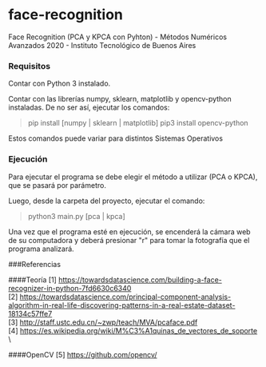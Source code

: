 # face-recognition
Face Recognition (PCA y KPCA con Pyhton) - Métodos Numéricos Avanzados 2020 - Instituto Tecnológico de Buenos Aires

### Requisitos
Contar con Python 3 instalado.

Contar con las librerías numpy, sklearn, matplotlib y opencv-python instaladas. De no ser así, ejecutar los comandos:

> pip install [numpy | sklearn | matplotlib]
> pip3 install opencv-python

Estos comandos puede variar para distintos Sistemas Operativos

### Ejecución

Para ejecutar el programa se debe elegir el método a utilizar (PCA o KPCA), que se pasará por parámetro. 

Luego, desde la carpeta del proyecto, ejecutar el comando:

> python3 main.py [pca | kpca]

Una vez que el programa esté en ejecución, se encenderá la cámara web de su computadora y deberá presionar "r" para tomar la fotografía que el programa analizará.

###Referencias

####Teoría
[1] https://towardsdatascience.com/building-a-face-recognizer-in-python-7fd6630c6340 \
[2] https://towardsdatascience.com/principal-component-analysis-algorithm-in-real-life-discovering-patterns-in-a-real-estate-dataset-18134c57ffe7 \
[3] http://staff.ustc.edu.cn/~zwp/teach/MVA/pcaface.pdf \
[4] https://es.wikipedia.org/wiki/M%C3%A1quinas_de_vectores_de_soporte \

####OpenCV
[5] https://github.com/opencv/
